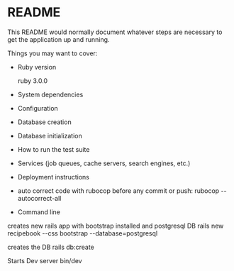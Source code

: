 # README

This README would normally document whatever steps are necessary to get the
application up and running.

Things you may want to cover:

* Ruby version

    ruby 3.0.0

* System dependencies

* Configuration

* Database creation

* Database initialization

* How to run the test suite

* Services (job queues, cache servers, search engines, etc.)

* Deployment instructions

* auto correct code with rubocop
    before any commit or push:
    rubocop --autocorrect-all

* Command line

creates new rails app with bootstrap installed and postgresql DB
  rails new recipebook --css bootstrap --database=postgresql

creates the DB
  rails db:create

Starts Dev server
  bin/dev